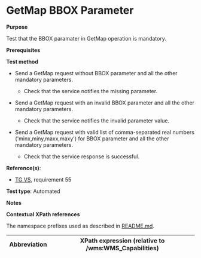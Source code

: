 # GetMap BBOX Parameter

**Purpose**

Test that the BBOX paramater in GetMap operation is mandatory.

**Prerequisites**

**Test method**

* Send a GetMap request without BBOX parameter and all the other mandatory parameters.

    * Check that the service notifies the missing parameter.

* Send a GetMap request with an invalid BBOX parameter and all the other mandatory parameters.

    * Check that the service notifies the invalid parameter value.

* Send a GetMap request with valid list of comma-separated real numbers ('minx,miny,maxx,maxy') for BBOX parameter and all the other mandatory parameters.

    * Check that the service response is successful.

**Reference(s)**:

* [TG VS](./README.md#ref_TG_VS), requirement 55

**Test type**: Automated

**Notes**

**Contextual XPath references**

The namespace prefixes used as described in [README.md](./README.md#namespaces).

Abbreviation                                               |  XPath expression (relative to /wms:WMS_Capabilities)
---------------------------------------------------------- | -------------------------------------------------------------------------

